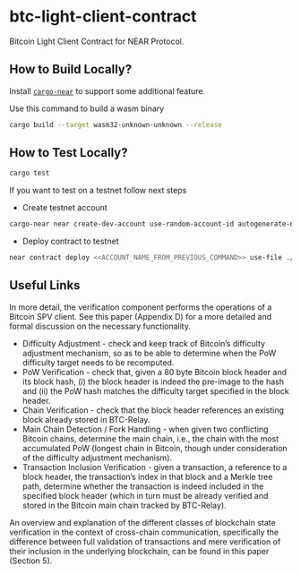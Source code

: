 # btc-light-client-contract

Bitcoin Light Client Contract for NEAR Protocol.

## How to Build Locally?

Install [`cargo-near`](https://github.com/near/cargo-near) to support some additional feature.

Use this command to build a wasm binary

```bash
cargo build --target wasm32-unknown-unknown --release
```

## How to Test Locally?

```bash
cargo test
```

If you want to test on a testnet follow next steps

- Create testnet account
```bash
cargo-near near create-dev-account use-random-account-id autogenerate-new-keypair save-to-legacy-keychain network-config testnet create
```
- Deploy contract to testnet
```bash
near contract deploy <<ACCOUNT_NAME_FROM_PREVIOUS_COMMAND>> use-file ./target/wasm32-unknown-unknown/release/btc_light_client_contract.wasm without-init-call network-config testnet sign-with-keychain send
```

## Useful Links

In more detail, the verification component performs the operations of a Bitcoin SPV client. See this paper (Appendix D) for a more detailed and formal discussion on the necessary functionality.

* Difficulty Adjustment - check and keep track of Bitcoin’s difficulty adjustment mechanism, so as to be able to determine when the PoW difficulty target needs to be recomputed.
* PoW Verification - check that, given a 80 byte Bitcoin block header and its block hash, (i) the block header is indeed the pre-image to the hash and (ii) the PoW hash matches the difficulty target specified in the block header.
* Chain Verification - check that the block header references an existing block already stored in BTC-Relay.
* Main Chain Detection / Fork Handling - when given two conflicting Bitcoin chains, determine the main chain, i.e., the chain with the most accumulated PoW (longest chain in Bitcoin, though under consideration of the difficulty adjustment mechanism).
* Transaction Inclusion Verification - given a transaction, a reference to a block header, the transaction’s index in that block and a Merkle tree path, determine whether the transaction is indeed included in the specified block header (which in turn must be already verified and stored in the Bitcoin main chain tracked by BTC-Relay).

An overview and explanation of the different classes of blockchain state verification in the context of cross-chain communication, specifically the difference between full validation of transactions and mere verification of their inclusion in the underlying blockchain, can be found in this paper (Section 5).
